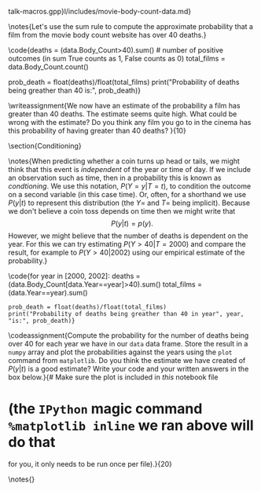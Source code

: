 talk-macros.gpp}l/includes/movie-body-count-data.md}

\notes{Let's use the sum rule to compute the approximate
probability that a film from the movie body count website has over 40 deaths.}

\code{deaths = (data.Body_Count>40).sum()  # number of positive outcomes (in sum True counts as 1, False counts as 0)
total_films = data.Body_Count.count()

prob_death = float(deaths)/float(total_films)
print("Probability of deaths being greather than 40 is:", prob_death)}

\writeassignment{We now have an estimate of the probability a film has
greater than 40 deaths. The estimate seems quite high. What could be wrong with
the estimate? Do you think any film you go to in the cinema has this probability
of having greater than 40 deaths?
}{10}

\section{Conditioning}

\notes{When predicting whether a coin turns up head or tails, we might
think that this event is *independent* of the year or time of day. If we include
an observation such as time, then in a probability this is known as
*condtioning*. We use this notation, $P(Y=y|T=t)$, to condition the outcome on a
second variable (in this case time). Or, often, for a shorthand we use $P(y|t)$
to represent this distribution (the $Y=$ and $T=$ being implicit). Because we
don't believe a coin toss depends on time then we might write that 
$$
P(y|t) =
p(y).
$$
However, we might believe that the number of deaths is dependent on the
year. For this we can try estimating $P(Y>40 | T=2000)$ and compare the result,
for example to $P(Y>40|2002)$ using our empirical estimate of the probability.}

\code{for year in [2000, 2002]:
    deaths = (data.Body_Count[data.Year==year]>40).sum()
    total_films = (data.Year==year).sum()

    prob_death = float(deaths)/float(total_films)
    print("Probability of deaths being greather than 40 in year", year, "is:", prob_death)}

\codeassignment{Compute the probability for the number of deaths
being over 40 for each year we have in our `data` data frame. Store the
result in a `numpy` array and plot the probabilities against the years using the
`plot` command from `matplotlib`. Do you think the estimate we have created of
$P(y|t)$ is a good estimate? Write your code and your written answers in the box
below.}{# Make sure the plot is included in *this* notebook
file 
# (the `IPython` magic command `%matplotlib inline` we ran above will do that
for you, it only needs to be run once per file).}{20}


\notes{}

